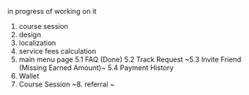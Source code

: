 in progress of working on it
1. course session
2. design
3. localization
4. service fees calculation
5. main menu page
5.1 FAQ (Done)
5.2 Track Request
~5.3 Invite Friend (Missing Earned Amount)~
5.4 Payment History
6. Wallet
7. Course Session
~8. referral ~
